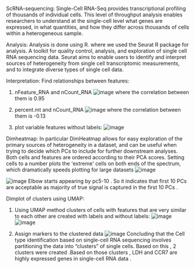 ScRNA-sequencing:
Single-Cell RNA-Seq provides transcriptional profiling of thousands of individual cells. 
This level of throughput analysis enables researchers to understand at the single-cell level what genes are expressed, 
in what quantities, and how they differ across thousands of cells within a heterogeneous sample.


Analysis:
Analysis is done using R.
where we used the Seurat R package for analysis.
A toolkit for quality control, analysis, and exploration of single cell RNA sequencing data. 
Seurat aims to enable users to identify and interpret sources of heterogeneity from single cell transcriptomic measurements, 
and to integrate diverse types of single cell data.


Interpretation:
Find relationships between features: 
1. nFeature_RNA and nCount_RNA
![image](https://user-images.githubusercontent.com/112052476/199076175-2fcf2f66-0bbb-4c10-b988-bf96a9d0b252.png)
where the correlation between them is 0.95

2. percent.mt and nCount_RNA
![image](https://user-images.githubusercontent.com/112052476/199160472-67af677b-73e6-45b3-82f0-55cb0d537e49.png)
where the correlation between them is -0.13

3. plot variable features without labels:
![image](https://user-images.githubusercontent.com/112052476/199160643-e33e8ac9-4584-4a31-a0aa-fdaee4623bc8.png)


Dimheatmap:
In particular DimHeatmap allows for easy exploration of the primary sources of heterogeneity in a dataset, 
and can be useful when trying to decide which PCs to include for further downstream analyses. 
Both cells and features are ordered according to their PCA scores. 
Setting cells to a number plots the 'extreme' cells on both ends of the spectrum, which dramatically speeds plotting for large datasets
![image](https://user-images.githubusercontent.com/112052476/199161155-98a89b12-7a1a-4972-97f2-1fdd6d3566b9.png)

![image](https://user-images.githubusercontent.com/112052476/199161236-ec82e319-0554-4dd6-8207-6c922f70250d.png)
Elbow starts appearing by pc5-10 . So it indicates that first 10 PCs are acceptable as majority of true signal is captured in the first 10 PCs .

Dimplot of clusters using UMAP:
1. Using UMAP method clusters of cells with features that are very similar to each other are created with labels and without labels:
![image](https://user-images.githubusercontent.com/112052476/199161510-85db91b2-7ce4-40f2-b74a-6d5b568f7ba5.png)
![image](https://user-images.githubusercontent.com/112052476/199161678-b3f2ed5a-c09d-4639-b40b-921f0ce0fd77.png)

2. Assign markers to the clustered data
![image](https://user-images.githubusercontent.com/112052476/199161859-60316f51-6479-4677-a076-475277ebe72b.png)
Concluding that the Cell type identification based on single-cell RNA sequencing involves partitioning the data into “clusters” of single cells.
Based on this , 2 clusters were created .Based on those clusters , LDH and CCR7 are highly expressed genes in single-cell RNA data .



